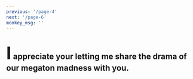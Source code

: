 ```yaml
---
previous: '/page-4'
next: '/page-6'
monkey_msg: ''
---
```


## <span style="font-size:47px;">I</span> appreciate your letting me share the drama of our megaton madness with you.
